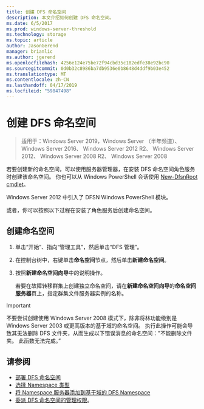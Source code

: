 ```yaml
---
title: 创建 DFS 命名空间
description: 本文介绍如何创建 DFS 命名空间。
ms.date: 6/5/2017
ms.prod: windows-server-threshold
ms.technology: storage
ms.topic: article
author: JasonGerend
manager: brianlic
ms.author: jgerend
ms.openlocfilehash: 4256e124e75be72f94cbd35c182edfe38e92bc90
ms.sourcegitcommit: 0d0b32c8986ba7db9536e0b8648d4ddf9b03e452
ms.translationtype: MT
ms.contentlocale: zh-CN
ms.lasthandoff: 04/17/2019
ms.locfileid: "59847498"
---
```

# <a name="create-a-dfs-namespace"></a>创建 DFS 命名空间

> 适用于：Windows Server 2019，Windows Server （半年频道）、 Windows Server 2016、 Windows Server 2012 R2、 Windows Server 2012、 Windows Server 2008 R2、 Windows Server 2008

若要创建新的命名空间，可以使用服务器管理器，在安装 DFS 命名空间角色服务时创建该命名空间。 你也可以从 Windows PowerShell 会话使用 [New-DfsnRoot cmdlet](https://docs.microsoft.com/powershell/module/dfsn/new-dfsnroot)。 

Windows Server 2012 中引入了 DFSN Windows PowerShell 模块。 

或者，你可以按照以下过程在安装了角色服务后创建命名空间。

## <a name="to-create-a-namespace"></a>创建命名空间

1.  单击“开始”、指向“管理工具”，然后单击“DFS 管理”。

2.  在控制台树中，右键单击**命名空间**节点，然后单击**新建命名空间**。

3.  按照**新建命名空间向导**中的说明操作。

    若要在故障转移群集上创建独立命名空间，请在**新建命名空间向导**的**命名空间服务器**页上，指定群集文件服务器实例的名称。

> [!IMPORTANT]
> 不要尝试创建使用 Windows Server 2008 模式下，除非将林功能级别是 Windows Server 2003 或更高版本的基于域的命名空间。 执行此操作可能会导致其无法删除 DFS 文件夹，从而生成以下错误消息的命名空间："不能删除文件夹。 此函数无法完成。”

## <a name="see-also"></a>请参阅

-   [部署 DFS 命名空间](deploying-dfs-namespaces.md)
-   [选择 Namespace 类型](choose-a-namespace-type.md)
-   [将 Namespace 服务器添加到基于域的 DFS Namespace](add-namespace-servers-to-a-domain-based-dfs-namespace.md)
-   [委派 DFS 命名空间的管理权限](delegate-management-permissions-for-dfs-namespaces.md)。


